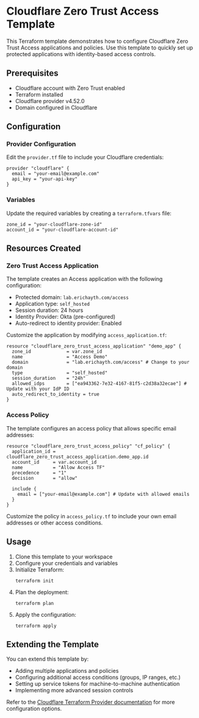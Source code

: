 # Cloudflare Zero Trust Access Template

This Terraform template demonstrates how to configure Cloudflare Zero Trust Access applications and policies. Use this template to quickly set up protected applications with identity-based access controls.

## Prerequisites

- Cloudflare account with Zero Trust enabled
- Terraform installed
- Cloudflare provider v4.52.0
- Domain configured in Cloudflare

## Configuration

### Provider Configuration

Edit the `provider.tf` file to include your Cloudflare credentials:

```hcl
provider "cloudflare" {
  email = "your-email@example.com"
  api_key = "your-api-key"
}
```

### Variables

Update the required variables by creating a `terraform.tfvars` file:

```hcl
zone_id = "your-cloudflare-zone-id"
account_id = "your-cloudflare-account-id"
```

## Resources Created

### Zero Trust Access Application

The template creates an Access application with the following configuration:

- Protected domain: `lab.erichayth.com/access`
- Application type: `self_hosted`
- Session duration: 24 hours
- Identity Provider: Okta (pre-configured)
- Auto-redirect to identity provider: Enabled

Customize the application by modifying `access_application.tf`:

```hcl
resource "cloudflare_zero_trust_access_application" "demo_app" {
  zone_id             = var.zone_id
  name                = "Access Demo"
  domain              = "lab.erichayth.com/access" # Change to your domain
  type                = "self_hosted"
  session_duration    = "24h"
  allowed_idps        = ["ea943362-7e32-4167-81f5-c2d38a32ecae"] # Update with your IdP ID
  auto_redirect_to_identity = true
}
```

### Access Policy

The template configures an access policy that allows specific email addresses:

```hcl
resource "cloudflare_zero_trust_access_policy" "cf_policy" {
  application_id = cloudflare_zero_trust_access_application.demo_app.id
  account_id     = var.account_id
  name           = "Allow Access TF"
  precedence     = "1"
  decision       = "allow"

  include {
    email = ["your-email@example.com"] # Update with allowed emails
  }
}
```

Customize the policy in `access_policy.tf` to include your own email addresses or other access conditions.

## Usage

1. Clone this template to your workspace
2. Configure your credentials and variables
3. Initialize Terraform:
   ```
   terraform init
   ```
4. Plan the deployment:
   ```
   terraform plan
   ```
5. Apply the configuration:
   ```
   terraform apply
   ```

## Extending the Template

You can extend this template by:

- Adding multiple applications and policies
- Configuring additional access conditions (groups, IP ranges, etc.)
- Setting up service tokens for machine-to-machine authentication
- Implementing more advanced session controls

Refer to the [Cloudflare Terraform Provider documentation](https://registry.terraform.io/providers/cloudflare/cloudflare/latest/docs) for more configuration options.
